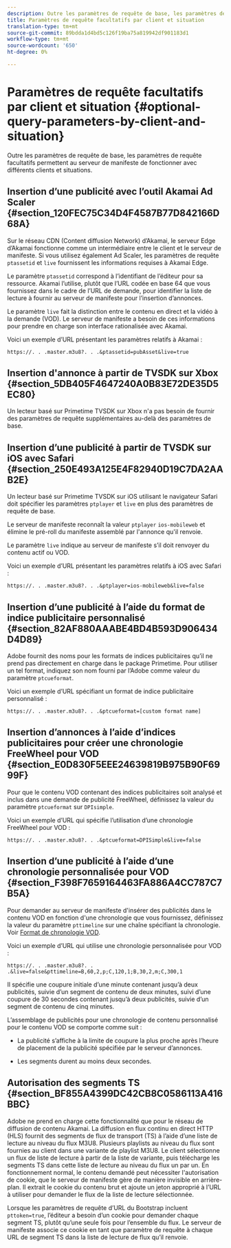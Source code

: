 ```yaml
---
description: Outre les paramètres de requête de base, les paramètres de requête facultatifs permettent au serveur de manifeste de fonctionner avec différents clients et situations.
title: Paramètres de requête facultatifs par client et situation
translation-type: tm+mt
source-git-commit: 89bdda1d4bd5c126f19ba75a819942df901183d1
workflow-type: tm+mt
source-wordcount: '650'
ht-degree: 0%

---
```



# Paramètres de requête facultatifs par client et situation {#optional-query-parameters-by-client-and-situation}

Outre les paramètres de requête de base, les paramètres de requête facultatifs permettent au serveur de manifeste de fonctionner avec différents clients et situations.

## Insertion d’une publicité avec l’outil Akamai Ad Scaler {#section_120FEC75C34D4F4587B77D842166D68A}

Sur le réseau CDN (Content diffusion Network) d’Akamai, le serveur Edge d’Akamai fonctionne comme un intermédiaire entre le client et le serveur de manifeste. Si vous utilisez également Ad Scaler, les paramètres de requête `ptassetid` et `live` fournissent les informations requises à Akamai Edge.

Le paramètre `ptassetid` correspond à l’identifiant de l’éditeur pour sa ressource. Akamai l’utilise, plutôt que l’URL codée en base 64 que vous fournissez dans le cadre de l’URL de demande, pour identifier la liste de lecture à fournir au serveur de manifeste pour l’insertion d’annonces.

Le paramètre `live` fait la distinction entre le contenu en direct et la vidéo à la demande (VOD). Le serveur de manifeste a besoin de ces informations pour prendre en charge son interface rationalisée avec Akamai.

Voici un exemple d’URL présentant les paramètres relatifs à Akamai :

```
https://. . .master.m3u8?. . .&ptassetid=pubAsset&live=true
```

## Insertion d&#39;annonce à partir de TVSDK sur Xbox {#section_5DB405F4647240A0B83E72DE35D5EC80}

Un lecteur basé sur Primetime TVSDK sur Xbox n&#39;a pas besoin de fournir des paramètres de requête supplémentaires au-delà des paramètres de base.

## Insertion d’une publicité à partir de TVSDK sur iOS avec Safari {#section_250E493A125E4F82940D19C7DA2AAB2E}

Un lecteur basé sur Primetime TVSDK sur iOS utilisant le navigateur Safari doit spécifier les paramètres `ptplayer` et `live` en plus des paramètres de requête de base.

Le serveur de manifeste reconnaît la valeur `ptplayer` `ios-mobileweb` et élimine le pré-roll du manifeste assemblé par l&#39;annonce qu&#39;il renvoie.

Le paramètre `live` indique au serveur de manifeste s’il doit renvoyer du contenu actif ou VOD.

Voici un exemple d’URL présentant les paramètres relatifs à iOS avec Safari :

```URL
https://. . .master.m3u8?. . .&ptplayer=ios-mobileweb&live=false
```

## Insertion d’une publicité à l’aide du format de indice publicitaire personnalisé {#section_82AF880AAABE4BD4B593D906434D4D89}

Adobe fournit des noms pour les formats de indices publicitaires qu’il ne prend pas directement en charge dans le package Primetime. Pour utiliser un tel format, indiquez son nom fourni par l’Adobe comme valeur du paramètre `ptcueformat`.

Voici un exemple d’URL spécifiant un format de indice publicitaire personnalisé :

```URL
https://. . .master.m3u8?. . .&ptcueformat=[custom format name]
```

## Insertion d’annonces à l’aide d’indices publicitaires pour créer une chronologie FreeWheel pour VOD {#section_E0D830F5EEE24639819B975B90F6999F}

Pour que le contenu VOD contenant des indices publicitaires soit analysé et inclus dans une demande de publicité FreeWheel, définissez la valeur du paramètre `ptcueformat` sur `DPIsimple`.

Voici un exemple d’URL qui spécifie l’utilisation d’une chronologie FreeWheel pour VOD :

```URL
https://. . .master.m3u8?. . .&ptcueformat=DPISimple&live=false
```

## Insertion d’une publicité à l’aide d’une chronologie personnalisée pour VOD {#section_F398F7659164463FA886A4CC787C7B5A}

Pour demander au serveur de manifeste d&#39;insérer des publicités dans le contenu VOD en fonction d&#39;une chronologie que vous fournissez, définissez la valeur du paramètre `pttimeline` sur une chaîne spécifiant la chronologie. Voir [Format de chronologie VOD](/help/primetime-ad-insertion/~old-msapi-topics/ms-changes-vod-timeline/ms-api-timeline-format.md).

Voici un exemple d’URL qui utilise une chronologie personnalisée pour VOD :

```URL
https://. . .master.m3u8?. . .&live=false&pttimeline=B,60,2,p;C,120,1;B,30,2,m;C,300,1
```

Il spécifie une coupure initiale d’une minute contenant jusqu’à deux publicités, suivie d’un segment de contenu de deux minutes, suivi d’une coupure de 30 secondes contenant jusqu’à deux publicités, suivie d’un segment de contenu de cinq minutes.

L’assemblage de publicités pour une chronologie de contenu personnalisé pour le contenu VOD se comporte comme suit :

* La publicité s’affiche à la limite de coupure la plus proche après l’heure de placement de la publicité spécifiée par le serveur d’annonces.

* Les segments durent au moins deux secondes.

## Autorisation des segments TS {#section_BF855A4399DC42CB8C0586113A416BBC}

Adobe ne prend en charge cette fonctionnalité que pour le réseau de diffusion de contenu Akamai. La diffusion en flux continu en direct HTTP (HLS) fournit des segments de flux de transport (TS) à l’aide d’une liste de lecture au niveau du flux M3U8. Plusieurs playlists au niveau du flux sont fournies au client dans une variante de playlist M3U8. Le client sélectionne un flux de liste de lecture à partir de la liste de variante, puis télécharge les segments TS dans cette liste de lecture au niveau du flux un par un. En fonctionnement normal, le contenu demandé peut nécessiter l&#39;autorisation de cookie, que le serveur de manifeste gère de manière invisible en arrière-plan. Il extrait le cookie du contenu brut et ajoute un jeton approprié à l’URL à utiliser pour demander le flux de la liste de lecture sélectionnée.

Lorsque les paramètres de requête d’URL du Bootstrap incluent `pttoken=true`, l’éditeur a besoin d’un cookie pour demander chaque segment TS, plutôt qu’une seule fois pour l’ensemble du flux. Le serveur de manifeste associe ce cookie en tant que paramètre de requête à chaque URL de segment TS dans la liste de lecture de flux qu’il renvoie.
